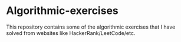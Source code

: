 # Algorithmic-exercises

This repository contains some of the algorithmic exercises that I have solved from websites like HackerRank/LeetCode/etc.
